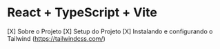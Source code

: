 # React + TypeScript + Vite

[X] Sobre o Projeto
[X] Setup do Projeto
[X] Instalando e configurando o Tailwind (https://tailwindcss.com/)